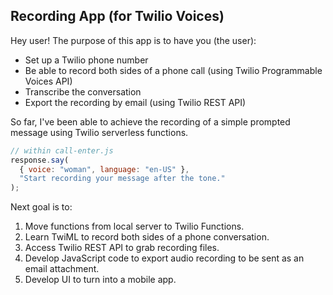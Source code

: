 ## Recording App (for Twilio Voices)

Hey user! The purpose of this app is to have you (the user):

- Set up a Twilio phone number
- Be able to record both sides of a phone call (using Twilio Programmable Voices API)
- Transcribe the conversation
- Export the recording by email (using Twilio REST API)

So far, I've been able to achieve the recording of a simple prompted message using Twilio serverless functions.

```javascript
// within call-enter.js
response.say(
  { voice: "woman", language: "en-US" },
  "Start recording your message after the tone."
);
```

Next goal is to:

1. Move functions from local server to Twilio Functions.
2. Learn TwiML to record both sides of a phone conversation.
3. Access Twilio REST API to grab recording files.
4. Develop JavaScript code to export audio recording to be sent as an email attachment.
5. Develop UI to turn into a mobile app.
